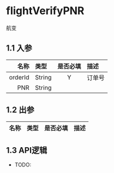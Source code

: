 # flightVerifyPNR

航变

## 1.1 入参

| 名称 | 类型 | 是否必填 | 描述 |
| ---: | :--- | :---: | :--- |
| orderId | String | Y | 订单号 |
| PNR | String |  |  |

## 1.2 出参

| 名称 | 类型 | 是否必填 | 描述 |
| ---: | :--- | :---: | :--- |


## 1.3 API逻辑

* TODO:



